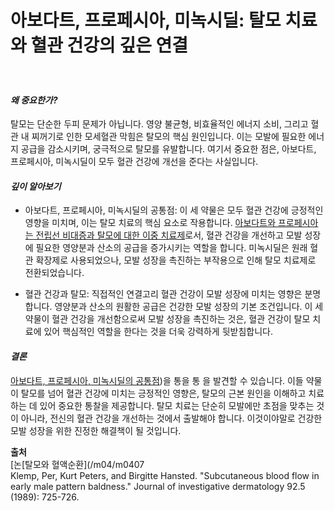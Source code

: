 ﻿
# 아보다트, 프로페시아, 미녹시딜: 탈모 치료와 혈관 건강의 깊은 연결  
　   
#### ***왜 중요한가?***    
탈모는 단순한 두피 문제가 아닙니다. 영양 불균형, 비효율적인 에너지 소비, 그리고 혈관 내 찌꺼기로 인한 모세혈관 막힘은 탈모의 핵심 원인입니다. 이는 모발에 필요한 에너지 공급을 감소시키며, 궁극적으로 탈모를 유발합니다. 여기서 중요한 점은, 아보다트, 프로페시아, 미녹시딜이 모두 혈관 건강에 개선을 준다는 사실입니다.

#### ***깊이 알아보기*** 

-   아보다트, 프로페시아, 미녹시딜의 공통점: 이 세 약물은 모두 혈관 건강에 긍정적인 영향을 미치며, 이는 탈모 치료의 핵심 요소로 작용합니다. [아보다트와 프로페시아는 전립선 비대증과 탈모에 대한 이중 치료제](https://frontier-three.vercel.app/kr/m03/m0302)로서, 혈관 건강을 개선하고 모발 성장에 필요한 영양분과 산소의 공급을 증가시키는 역할을 합니다. 미녹시딜은 원래 혈관 확장제로 사용되었으나, 모발 성장을 촉진하는 부작용으로 인해 탈모 치료제로 전환되었습니다.

-   혈관 건강과 탈모: 직접적인 연결고리
혈관 건강이 모발 성장에 미치는 영향은 분명합니다. 영양분과 산소의 원활한 공급은 건강한 모발 성장의 기본 조건입니다. 이 세 약물이 혈관 건강을 개선함으로써 모발 성장을 촉진하는 것은, 혈관 건강이 탈모 치료에 있어 핵심적인 역할을 한다는 것을 더욱 강력하게 뒷받침합니다.

#### ***결론***    
[아보다트, 프로페시아, 미녹시딜의 공통점](/m04/m0404))을 통을 통        을 발견할 수 있습니다. 이들 약물이 탈모를 넘어 혈관 건강에 미치는 긍정적인 영향은, 탈모의 근본 원인을 이해하고 치료하는 데 있어 중요한 통찰을 제공합니다. 탈모 치료는 단순히 모발에만 초점을 맞추는 것이 아니라, 전신의 혈관 건강을 개선하는 것에서 출발해야 합니다. 이것이야말로 건강한 모발 성장을 위한 진정한 해결책이 될 것입니다.

**출처**   
[논[탈모와 혈액순환](/m04/m0407       
Klemp, Per, Kurt Peters, and Birgitte Hansted. "Subcutaneous blood flow in early male pattern baldness." Journal of investigative dermatology 92.5 (1989): 725-726.
<!--stackedit_data:
eyJoaXN0b3J5IjpbNjExODk3NjQ3LC0xMzY1NDg5NDU1LDcwOT
M4MjczNCwxNzM2ODQwNTU5LDE4MDgzOTI3ODgsMjc0Njc5NTQ3
XX0=
-->